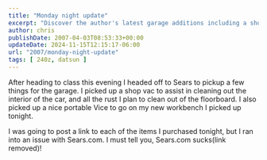 ```yaml
---
title: "Monday night update"
excerpt: "Discover the author's latest garage additions including a shop vac and portable Vice, and their struggle with Sears.com's online shopping."
author: chris
publishDate: 2007-04-03T08:53:33+00:00
updateDate: 2024-11-15T12:15:17-06:00
url: "2007/monday-night-update"
tags: [ 240z, datsun ]
---
```


After heading to class this evening I headed off to Sears to pickup a few things for the garage. I picked up a shop vac to assist in cleaning out the interior of the car, and all the rust I plan to clean out of the floorboard. I also picked up a nice portable Vice to go on my new workbench I picked up tonight.

I was going to post a link to each of the items I purchased tonight, but I ran into an issue with Sears.com. I must tell you, Sears.com sucks(link removed)!

